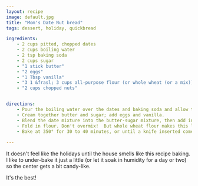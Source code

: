 ```yaml
--- 
layout: recipe
image: default.jpg
title: "Mom's Date Nut bread"
tags: dessert, holiday, quickbread

ingredients:
    - 2 cups pitted, chopped dates
    - 2 cups boiling water
    - 2 tsp baking soda
    - 2 cups sugar
    - "1 stick butter"
    - "2 eggs"
    - "1 Tbsp vanilla"
    - "3 1 &frasl; 3 cups all-purpose flour (or whole wheat (or a mix))"
    - "2 cups chopped nuts"


directions:
    - Pour the boiling water over the dates and baking soda and allow to cool.
    - Cream together butter and sugar; add eggs and vanilla.
    - Blend the date mixture into the butter-sugar mixture, then add in nuts.
    - Fold in flour. Don't overmix!  But whole wheat flour makes this less of a risk.
    - Bake at 350° for 30 to 40 minutes, or until a knife inserted comes out clean.
    
---
```

It doesn't feel like the holidays until the house smells like this recipe baking.  
I like to under-bake it just a little (or let it soak in humidity for a day or two) so the center gets a bit candy-like.  

It's the best!
